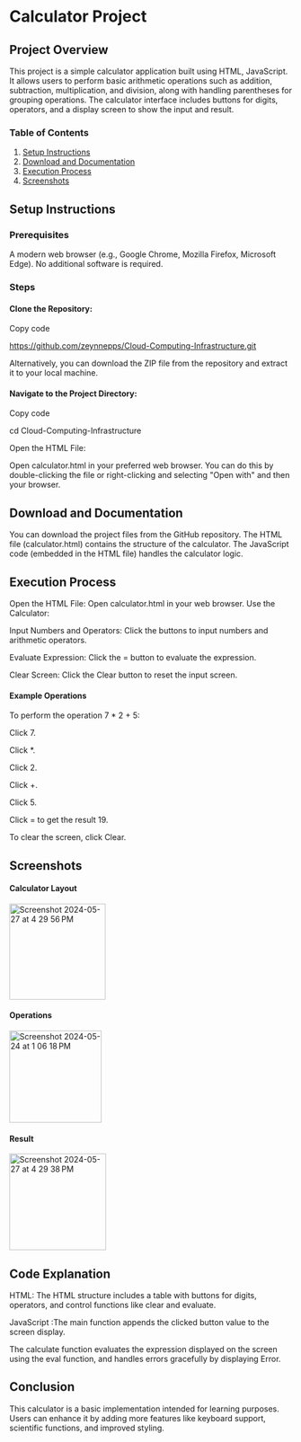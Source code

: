# Calculator Project

## Project Overview

This project is a simple calculator application built using HTML, JavaScript. It allows users to perform basic arithmetic operations such as addition, subtraction, multiplication, and division, along with handling parentheses for grouping operations. The calculator interface includes buttons for digits, operators, and a display screen to show the input and result.

### Table of Contents
1. [Setup Instructions](#setup-instructions)
2. [Download and Documentation](#download-and-documentation)
3. [Execution Process](#execution-process)
4. [Screenshots](#screenshots)
   
## Setup Instructions
### Prerequisites
A modern web browser (e.g., Google Chrome, Mozilla Firefox, Microsoft Edge).
No additional software is required.
### Steps
#### Clone the Repository:
Copy code

https://github.com/zeynnepps/Cloud-Computing-Infrastructure.git

Alternatively, you can download the ZIP file from the repository and extract it to your local machine.

#### Navigate to the Project Directory:
Copy code

cd Cloud-Computing-Infrastructure

Open the HTML File:

Open calculator.html in your preferred web browser. You can do this by double-clicking the file or right-clicking and selecting "Open with" and then your browser.

## Download and Documentation
You can download the project files from the GitHub repository.
The HTML file (calculator.html) contains the structure of the calculator.
The JavaScript code (embedded in the HTML file) handles the calculator logic.

## Execution Process
Open the HTML File: Open calculator.html in your web browser.
Use the Calculator:

Input Numbers and Operators: Click the buttons to input numbers and arithmetic operators.

Evaluate Expression: Click the = button to evaluate the expression.

Clear Screen: Click the Clear button to reset the input screen.

#### Example Operations
To perform the operation 7 * 2 + 5:

Click 7.

Click *.

Click 2.

Click +.

Click 5.

Click = to get the result 19.

To clear the screen, click Clear.

## Screenshots

#### Calculator Layout

<img width="171" alt="Screenshot 2024-05-27 at 4 29 56 PM" src="https://github.com/zeynnepps/Cloud-Computing-Infrastructure/assets/49025266/366f5447-c12b-422e-8339-d70017c9655e">

#### Operations

<img width="164" alt="Screenshot 2024-05-24 at 1 06 18 PM" src="https://github.com/zeynnepps/Cloud-Computing-Infrastructure/assets/49025266/cbdd96f6-f032-48fa-a2c6-8ec141b68235">

#### Result

<img width="172" alt="Screenshot 2024-05-27 at 4 29 38 PM" src="https://github.com/zeynnepps/Cloud-Computing-Infrastructure/assets/49025266/b473849c-68af-44d1-8d37-d998f2ef9433">

## Code Explanation
HTML: The HTML structure includes a table with buttons for digits, operators, and control functions like clear and evaluate.

JavaScript :The main function appends the clicked button value to the screen display.

The calculate function evaluates the expression displayed on the screen using the eval function, and handles errors gracefully by displaying Error.

## Conclusion

This calculator is a basic implementation intended for learning purposes. Users can enhance it by adding more features like keyboard support, scientific functions, and improved styling.
